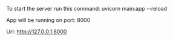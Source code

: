 To start the server run this command:
uvicorn main:app --reload

App will be running on port:
8000

Url:
http://127.0.0.1:8000